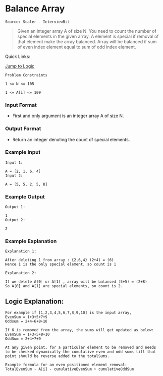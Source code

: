 # Balance Array

```Source: Scaler - InterviewBit```

> Given an integer array A of size N. You need to count the number of special elements in the given array.
> A element is special if removal of that element make the array balanced.
> Array will be balanced if sum of even index element equal to sum of odd index element.

Quick Links:

[Jump to Logic](#logic-explanation)


```
Problem Constraints

1 <= N <= 105

1 <= A[i] <= 109
```

### Input Format
- First and only argument is an integer array A of size N.


### Output Format

- Return an integer denoting the count of special elements.


### Example Input

```
Input 1:

A = [2, 1, 6, 4]
Input 2:

A = [5, 5, 2, 5, 8]
```

### Example Output
```
Output 1:

1
Output 2:

2
```

### Example Explanation

```
Explanation 1:

After deleting 1 from array : {2,6,4} (2+4) = (6)
Hence 1 is the only special element, so count is 1

Explanation 2:

If we delete A[0] or A[1] , array will be balanced (5+5) = (2+8)
So A[0] and A[1] are special elements, so count is 2.
```


## Logic Explanation:

```
For example if [1,2,3,4,5,6,7,8,9,10] is the input array,
EvenSum = 1+3+5+7+9
Oddsum = 2+4+6+8+10

If 6 is removed from the array, the sums will get updated as below:
EvenSum = 1+3+5+8+10
OddSum = 2+4+7+9

At any given point, for a particular element to be removed and needs to be checked dynamically the cumulative even and odd sums till that point should be reverse added to the totalSums.

Example formula for an even positioned element removal:
TotalEvenSum - A[i] - cumulativeEvenSum + cumulativeOddSum 
```